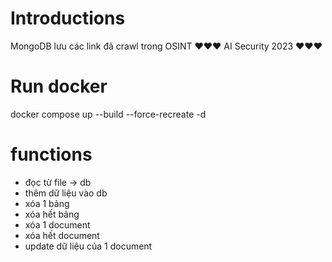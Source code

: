 # Introductions
MongoDB lưu các link đã crawl trong OSINT
❤❤❤ AI Security 2023 ❤❤❤
# Run docker
docker compose up --build --force-recreate -d
# functions
- đọc từ file -> db 
- thêm dữ liệu vào db 
- xóa 1 bảng 
- xóa hết bảng 
- xóa 1 document 
- xóa hết document 
- update dữ liệu của 1 document